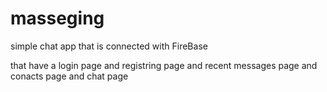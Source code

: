 # masseging
simple chat app that is connected with FireBase 

that have a login page and registring page and recent messages page and conacts page and chat page

